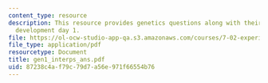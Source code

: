 ```yaml
---
content_type: resource
description: This resource provides genetics questions along with their answers for
  development day 1.
file: https://ol-ocw-studio-app-qa.s3.amazonaws.com/courses/7-02-experimental-biology-communication-spring-2005/87238c4af79c79d7a56e971f66554b76_gen1_interps_ans.pdf
file_type: application/pdf
resourcetype: Document
title: gen1_interps_ans.pdf
uid: 87238c4a-f79c-79d7-a56e-971f66554b76
---
```

